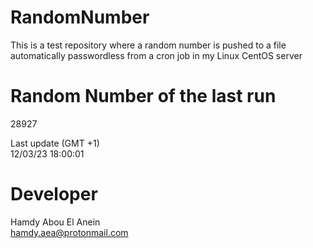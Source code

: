 # RandomNumber    
This is a test repository where a random number is pushed to a file automatically passwordless from a cron job in my Linux CentOS server    
# Random Number of the last run   
28927
      
Last update (GMT +1)    
12/03/23 18:00:01
# Developer    
Hamdy Abou El Anein   
hamdy.aea@protonmail.com
